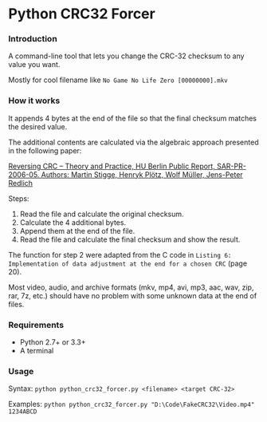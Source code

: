 # Python CRC32 Forcer

### Introduction ###

A command-line tool that lets you change the CRC-32 checksum to any value you want.

Mostly for cool filename like  `No Game No Life Zero [00000000].mkv`

### How it works ###

It appends 4 bytes at the end of the file so that the final checksum matches the desired value.

The additional contents are calculated via the algebraic approach presented in the following paper:

[Reversing CRC – Theory and Practice, HU Berlin Public Report, SAR-PR-2006-05.
Authors: Martin Stigge, Henryk Plötz, Wolf Müller, Jens-Peter Redlich](https://sar.informatik.hu-berlin.de/research/publications/SAR-PR-2006-05/SAR-PR-2006-05_.pdf)

Steps:
1. Read the file and calculate the original checksum.
2. Calculate the 4 additional bytes.
3. Append them at the end of the file.
4. Read the file and calculate the final checksum and show the result.

The function for step 2 were adapted from the C code in `Listing 6: Implementation of data adjustment at the end for a chosen CRC` (page 20).

Most video, audio, and archive formats (mkv, mp4, avi, mp3, aac, wav, zip, rar, 7z, etc.) should have no problem with some unknown data at the end of files.

### Requirements ###

- Python 2.7+ or 3.3+
- A terminal

### Usage ###

Syntax: `python python_crc32_forcer.py <filename> <target CRC-32>`

Examples: `python python_crc32_forcer.py "D:\Code\FakeCRC32\Video.mp4" 1234ABCD`
